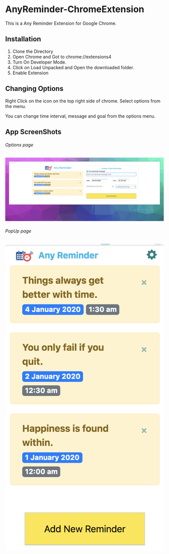 # AnyReminder-ChromeExtension
This is a Any Reminder Extension for Google Chrome.



## Installation


1. Clone the Directory
2. Open Chrome and Got to chrome://extensions4
3. Turn On Developer Mode.
4. Click on Load Unpacked and Open the downloaded folder.
5. Enable Extension


## Changing Options

Right Click on the  icon on the top right side of chrome. Select options from the menu. 

You can change time interval, message and goal from the options menu.




## App ScreenShots




###### Options page
<img src="images/Screen Shot 2019-09-21 at 12.44.38 AM.png" alt="drawing" width=""/> 



###### PopUp page
<img src="images/Screen Shot 2019-09-21 at 12.45.39 AM.png" alt="drawing" width="" hieght="50"/>




